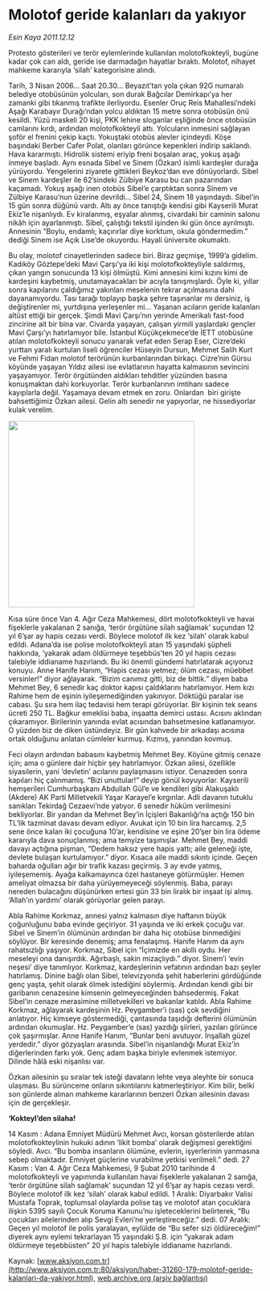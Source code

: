 # Molotof geride kalanları da yakıyor

*Esin Kaya 2011.12.12*

<font class="agenda2NewsSpot">
 <p>
  Protesto gösterileri ve terör eylemlerinde kullanılan molotofkokteyli, bugüne kadar çok can aldı, geride ise darmadağın hayatlar bıraktı. Molotof, nihayet mahkeme kararıyla ‘silah’ kategorisine alındı.
 </p>
</font>
<font class="newsDetail">
 <p>
  Tarih, 3 Nisan 2006... Saat 20.30... Beyazıt’tan yola çıkan 92G numaralı belediye otobüsünün yolcuları, son durak Bağcılar Demirkapı’ya her zamanki gibi tıkanmış trafikte ilerliyordu. Esenler Oruç Reis Mahallesi’ndeki Aşağı Karabayır Durağı’ndan yolcu aldıktan 15 metre sonra otobüsün önü kesildi. Yüzü maskeli 20 kişi, PKK lehine sloganlar eşliğinde önce otobüsün camlarını kırdı, ardından molotofkokteyli attı. Yolcuların inmesini sağlayan şoför el frenini çekip kaçtı. Yokuştaki otobüs alevler içindeydi. Köşe başındaki Berber Cafer Polat, olanları görünce kepenkleri indirip saklandı. Hava kararmıştı. Hidrolik sistemi eriyip freni boşalan araç, yokuş aşağı inmeye başladı. Aynı esnada Sibel ve Sinem (Özkan) isimli kardeşler durağa yürüyordu. Yengelerini ziyarete gittikleri Beykoz’dan eve dönüyorlardı. Sibel ve Sinem kardeşler ile 62’sindeki Zülbiye Karasu bu can pazarından kaçamadı. Yokuş aşağı inen otobüs Sibel’e çarptıktan sonra Sinem ve Zülbiye Karasu’nun üzerine devrildi... Sibel 24, Sinem 18 yaşındaydı. Sibel’in 15 gün sonra düğünü vardı. Altı ay önce tanıştığı kendisi gibi Kayserili Murat Ekiz’le nişanlıydı. Ev kiralanmış, eşyalar alınmış, civardaki bir caminin salonu nikâh için ayarlanmıştı. Sibel, çalıştığı tekstil işinden iki gün önce ayrılmıştı. Annesinin “Boylu, endamlı; kaçırırlar diye korktum, okula göndermedim.” dediği Sinem ise Açık Lise’de okuyordu. Hayali üniversite okumaktı.
 </p>
 <p>
  Bu olay, molotof cinayetlerinden sadece biri. Biraz geçmişe, 1999’a gidelim. Kadıköy Göztepe’deki Mavi Çarşı’ya iki kişi molotofkokteyliyle saldırmış, çıkan yangın sonucunda 13 kişi ölmüştü. Kimi annesini kimi kızını kimi de kardeşini kaybetmiş, unutamayacakları bir acıyla tanışmışlardı. Öyle ki, yıllar sonra kapılarını çaldığımız yakınları meselenin tekrar açılmasına dahi dayanamıyordu. Tası tarağı toplayıp başka şehre taşınanlar mı dersiniz, iş değiştirenler mi, yurtdışına yerleşenler mi... Yaşanan acıların geride kalanları altüst ettiği bir gerçek. Şimdi Mavi Çarşı’nın yerinde Amerikalı fast-food zincirine ait bir bina var. Civarda yaşayan, çalışan yirmili yaşlardaki gençler Mavi Çarşı’yı hatırlamıyor bile. İstanbul Küçükçekmece’de İETT otobüsüne atılan molotofkokteyli sonucu yanarak vefat eden Serap Eser, Cizre’deki yurttan yaralı kurtulan liseli öğrenciler Hüseyin Dursun, Mehmet Salih Kurt ve Fehmi Fidan molotof terörünün kurbanlarından birkaçı. Cizre’nin Gürsu köyünde yaşayan Yıldız ailesi ise evlatlarının hayatta kalmasının sevincini yaşayamıyor. Terör örgütünden aldıkları tehditler yüzünden basına konuşmaktan dahi korkuyorlar. Terör kurbanlarının imtihanı sadece kayıplarla değil. Yaşamaya devam etmek en zoru. Onlardan  biri girişte bahsettiğimiz Özkan ailesi. Gelin altı senedir ne yapıyorlar, ne hissediyorlar kulak verelim.
 </p>
 <p>
  <img alt="" height="370" src="http://web.archive.org/web/20120115080319im_/http://medya.aksiyon.com.tr/aksiyon/2011/12/12/molotof-1.jpg"/>
 </p>
 <p>
  Kısa süre önce Van 4. Ağır Ceza Mahkemesi, dört molotofkokteyli ve havai fişeklerle yakalanan 2 sanığa, ‘terör örgütüne silah sağlamak’ suçundan 12 yıl 6’şar ay hapis cezası verdi. Böylece molotof ilk kez ‘silah’ olarak kabul edildi. Adana’da ise polise molotofkokteyli atan 15 yaşındaki şüpheli hakkında, ‘yakarak adam öldürmeye teşebbüs’ten 20 yıl hapis cezası talebiyle iddianame hazırlandı. Bu iki önemli gündemi hatırlatarak açıyoruz konuyu. Anne Hanife Hanım, “Hapis cezası yetmez; ölüm cezası, müebbet versinler!” diyor ağlayarak. “Bizim canımız gitti, biz de bittik.” diyen baba Mehmet Bey, 6 senedir kaç doktor kapısı çaldıklarını hatırlamıyor. Hem kızı Rahime hem de eşinin iyileşemediğinden yakınıyor. Döktüğü paralar ise cabası. Şu sıra hem ilaç tedavisi hem terapi görüyorlar. Bir kişinin tek seans ücreti 250 TL. Bağkur emeklisi baba, inşaatta demirci ustası. Acısını aklından çıkaramıyor. Birilerinin yanında evlat acısından bahsetmesine katlanamıyor. O yüzden biz de diken üstündeyiz. Bir gün kahvede bir arkadaşı acısına ortak olduğunu anlatan cümleler kurmuş. Kızmış, yanından kovmuş.
 </p>
 <p>
  Feci olayın ardından babasını kaybetmiş Mehmet Bey. Köyüne gitmiş cenaze için; ama o günlere dair hiçbir şey hatırlamıyor. Özkan ailesi, özellikle siyasilerin, yani ‘devletin’ acılarını paylaşmasını istiyor. Cenazeden sonra kapıları hiç çalınmamış. “Bizi unuttular!” deyip gönül koyuyorlar. Kayserili hemşerileri Cumhurbaşkanı Abdullah Gül’e ve kendileri gibi Alakuşaklı (Akdere) AK Parti Milletvekili Yaşar Karayel’e kırgınlar. Adli davanın tutuklu sanıkları Tekirdağ Cezaevi’nde yatıyor. 6 senedir hüküm verilmesini bekliyorlar. Bir yandan da Mehmet Bey’in İçişleri Bakanlığı’na açtığı 150 bin TL’lik tazminat davası devam ediyor. Avukat için 10 bin lira harcamış. 2,5 sene önce kalan iki çocuğuna 10’ar, kendisine ve eşine 20’şer bin lira ödeme kararıyla dava sonuçlanmış; ama temyize taşımışlar. Mehmet Bey, maddi davayı açtığına pişman, “Dedem haksız yere hapis yattı; aile geleneği işte, devlete bulaşan kurtulamıyor.” diyor. Kısaca aile maddi sıkıntı içinde. Geçen baharda oğulları ağır bir trafik kazası geçirmiş. 3 ay evde yatmış, iyileşememiş. Ayağa kalkamayınca özel hastaneye götürmüşler. Hemen ameliyat olmazsa bir daha yürüyemeyeceği söylenmiş. Baba, parayı nereden bulacağını düşünürken ertesi gün 33 bin liralık bir inşaat işi almış. ‘Allah’ın yardımı’ olarak görüyorlar gelen parayı.
 </p>
 <p>
  Abla Rahime Korkmaz, annesi yalnız kalmasın diye haftanın büyük çoğunluğunu baba evinde geçiriyor. 31 yaşında ve iki erkek çocuğu var. Sibel ve Sinem’in ölümünün ardından bir daha hiç otobüse binmediğini söylüyor. Bir keresinde denemiş; ama fenalaşmış. Hanife Hanım da aynı rahatsızlığı yaşıyor. Korkmaz, Sibel için “İçimizde en akıllı oydu. Her meseleyi ona danışırdık. Ağırbaşlı, sakin mizaçlıydı.” diyor. Sinem’i ‘evin neşesi’ diye tanımlıyor. Korkmaz, kardeşlerinin vefatının ardından bazı şeyler hatırlamış. Dinine bağlı olan Sibel, televizyonda şehit haberlerini gördüğünde genç yaşta, şehit olarak ölmek istediğini söylermiş. Ardından kendi gibi bir garibanın cenazesine kimsenin gelmeyeceğinden bahsedermiş. Fakat Sibel’in cenaze merasimine milletvekilleri ve bakanlar katıldı. Abla Rahime Korkmaz, ağlayarak kardeşinin Hz. Peygamber’i (sas) çok sevdiğini anlatıyor. Hiç kimseye göstermediği, çantasında taşıdığı defterini ölümünün ardından okumuşlar. Hz. Peygamber’e (sas) yazdığı şiirleri, yazıları görünce çok şaşırmışlar. Anne Hanife Hanım, “Bunlar beni avutuyor. İnşallah güzel yerdedir.” diyor gözyaşları arasında. Sibel’in nişanlandığı Murat Ekiz’in diğerlerinden farkı yok. Genç adam başka biriyle evlenmek istemiyor. Dilinde hâlâ eski nişanlısı var.
 </p>
 <p>
  Özkan ailesinin şu sıralar tek isteği davaların lehte veya aleyhte bir sonuca ulaşması. Bu sürünceme onların sıkıntılarını katmerleştiriyor. Kim bilir, belki son günlerde alınan mahkeme kararlarının benzeri Özkan ailesinin davası için de gerçekleşir.
 </p>
 <p>
  <strong>
   ‘Kokteyl’den silaha!
  </strong>
 </p>
 <p>
  14 Kasım : Adana Emniyet Müdürü Mehmet Avcı, korsan gösterilerde atılan molotofkokteylinin hukuki adının ‘likit bomba’ olarak değişmesi gerektiğini söyledi. Avcı. “Bu bomba insanların ölümüne, evlerin, işyerlerinin yanmasına sebep olmaktadır. Emniyet güçlerine vurabilme yetkisi verilmeli.” dedi. 27 Kasım : Van 4. Ağır Ceza Mahkemesi, 9 Şubat 2010 tarihinde 4 molotofkokteyli ve yapımında kullanılan havai fişeklerle yakalanan 2 sanığa, ‘terör örgütüne silah sağlamak’ suçundan 12 yıl 6’şar ay hapis cezası verdi. Böylece molotof ilk kez ‘silah’ olarak kabul edildi. 1 Aralık: Diyarbakır Valisi Mustafa Toprak, toplumsal olaylarda polise taş ve molotof atan çocuklara ilişkin 5395 sayılı Çocuk Koruma Kanunu’nu işleteceklerini belirterek, “Bu çocukları ailelerinden alıp Sevgi Evleri’ne yerleştireceğiz.” dedi. 07 Aralık: Geçen yıl molotof ile polis yaralayan, eylülde de “Bu sefer sizi öldüreceğim!” diyerek aynı eylemi tekrarlayan 15 yaşındaki Ş.B. için “yakarak adam öldürmeye teşebbüsten” 20 yıl hapis talebiyle iddianame hazırlandı.
 </p>
</font>

Kaynak: [www.aksiyon.com.tr](http://www.aksiyon.com.tr:80/aksiyon/haber-31260-179-molotof-geride-kalanlari-da-yakiyor.html), [web.archive.org (arşiv bağlantısı)](http://web.archive.org/web/20120115080319/http://www.aksiyon.com.tr:80/aksiyon/haber-31260-179-molotof-geride-kalanlari-da-yakiyor.html)
